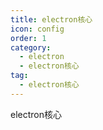 ```yaml
---
title: electron核心
icon: config
order: 1
category:
  - electron
  - electron核心
tag:
  - electron核心
---
```


electron核心